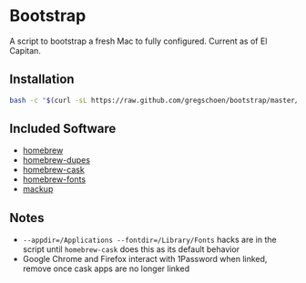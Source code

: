 # Bootstrap

A script to bootstrap a fresh Mac to fully configured. Current as of El Capitan.

## Installation

``` sh
bash -c "$(curl -sL https://raw.github.com/gregschoen/bootstrap/master/bootstrap)"
```

## Included Software

- [homebrew](https://github.com/Homebrew/homebrew)
- [homebrew-dupes](https://github.com/Homebrew/homebrew-dupes)
- [homebrew-cask](https://github.com/caskroom/homebrew-cask)
- [homebrew-fonts](https://github.com/caskroom/homebrew-fonts)
- [mackup](https://github.com/lra/mackup)

## Notes

- `--appdir=/Applications --fontdir=/Library/Fonts` hacks are in the script until `homebrew-cask` does this as its default behavior
- Google Chrome and Firefox interact with 1Password when linked, remove once cask apps are no longer linked

